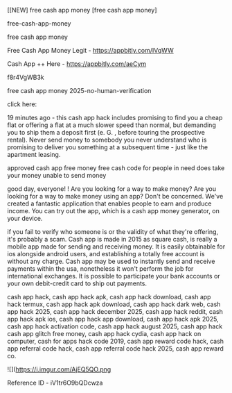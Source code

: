 [[NEW] free cash app money [free cash app money]

free-cash-app-money

free cash app money

Free Cash App Money Legit -  https://appbitly.com/IVqWW


Cash App ++ Here - https://appbitly.com/aeCym


f8r4VgWB3k

free cash app money 2025-no-human-verification

click here:

19 minutes ago - this cash app hack includes promising to find you a cheap flat or offering a flat at a much slower speed than normal, but demanding you to ship them a deposit first (e. G. , before touring the prospective rental). Never send money to somebody you never understand who is promising to deliver you something at a subsequent time - just like the apartment leasing.

approved cash app free money free cash code for people in need does take your money unable to send money

good day, everyone! ! Are you looking for a way to make money? Are you looking for a way to make money using an app? Don't be concerned. We've created a fantastic application that enables people to earn and produce income. You can try out the app, which is a cash app money generator, on your device.

if you fail to verify who someone is or the validity of what they're offering, it's probably a scam. Cash app is made in 2015 as square cash, is really a mobile app made for sending and receiving money. It is easily obtainable for ios alongside android users, and establishing a totally free account is without any charge. Cash app may be used to instantly send and receive payments within the usa, nonetheless it won't perform the job for international exchanges. It is possible to participate your bank accounts or your own debit-credit card to ship out payments.

cash app hack, cash app hack apk, cash app hack download, cash app hack termux, cash app hack apk download, cash app hack dark web, cash app hack 2025, cash app hack december 2025, cash app hack reddit, cash app hack apk ios, cash app hack app download, cash app hack apk 2025, cash app hack activation code, cash app hack august 2025, cash app hack cash app glitch free money, cash app hack cydia, cash app hack on computer, cash for apps hack code 2019, cash app reward code hack, cash app referral code hack, cash app referral code hack 2025, cash app reward co.

![](https://i.imgur.com/AjEQ5QO.png

Reference ID - iV1tr6O9bQDcwza